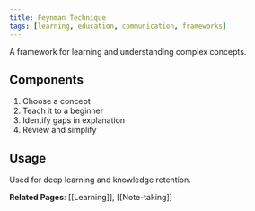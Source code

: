 ```yaml
---
title: Feynman Technique
tags: [learning, education, communication, frameworks]
---
```


A framework for learning and understanding complex concepts.

## Components
1. Choose a concept
2. Teach it to a beginner
3. Identify gaps in explanation
4. Review and simplify

## Usage
Used for deep learning and knowledge retention.

**Related Pages**: [[Learning]], [[Note-taking]]
